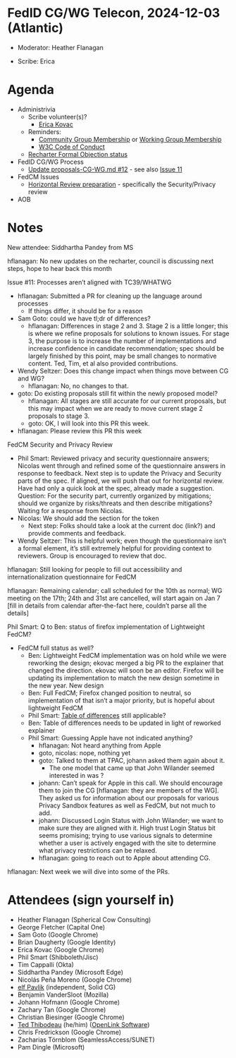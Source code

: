 # FedID CG/WG Telecon, 2024-12-03 (Atlantic)

* Moderator: Heather Flanagan

* Scribe: Erica

# Agenda

* Administrivia  
  * Scribe volunteer(s)?   
    * [Erica Kovac](mailto:ekovac@google.com)  
  * Reminders:   
    * [Community Group Membership](https://www.w3.org/community/fed-id/) or [Working Group Membership](https://www.w3.org/groups/wg/fedid/)  
    * [W3C Code of Conduct](https://www.w3.org/policies/code-of-conduct/)  
  * [Recharter Formal Objection status](https://lists.w3.org/Archives/Public/public-review-comments/2024Sep/)  
* FedID CG/WG Process  
  * [Update proposals-CG-WG.md \#12](https://github.com/w3c-fedid/Administration/pull/12) \- see also [Issue 11](https://github.com/w3c-fedid/Administration/issues/11)  
* FedCM Issues  
  * [Horizontal Review preparation](https://github.com/w3c-fedid/FedCM/issues/652) \- specifically the Security/Privacy review  
* AOB

# Notes

New attendee: Siddhartha Pandey from MS

hflanagan: No new updates on the recharter, council is discussing next steps, hope to hear back this month

Issue \#11: Processes aren’t aligned with TC39/WHATWG

* hflanagan: Submitted a PR for cleaning up the language around processes  
  * If things differ, it should be for a reason  
* Sam Goto: could we have tl;dr of differences?  
  * hflanagan: Differences in stage 2 and 3\. Stage 2 is a little longer; this is where we refine proposals for solutions to known issues. For stage 3, the purpose is to increase the number of implementations and increase confidence in candidate recommendation; spec should be largely finished by this point, may be small changes to normative content. Ted, Tim, et al also provided contributions.  
* Wendy Seltzer: Does this change impact when things move between CG and WG?  
  * hflanagan: No, no changes to that.  
* goto: Do existing proposals still fit within the newly proposed model?  
  * hflanagan: All stages are still accurate for our current proposals, but this may impact when we are ready to move current stage 2 proposals to stage 3\.  
  * goto: OK, I will look into this PR this week.  
* hflanagan: Please review this PR this week

FedCM Security and Privacy Review

* Phil Smart: Reviewed privacy and security questionnaire answers; Nicolas went through and refined some of the questionnaire answers in response to feedback. Next step is to update the Privacy and Security parts of the spec. If aligned, we will push that out for horizontal review. Have had only a quick look at the spec, already made a suggestion. Question: For the security part, currently organized by mitigations; should we organize by risks/threats and then describe mitigations? Waiting for a response from Nicolas.  
* Nicolas: We should add the section for the token  
  * Next step: Folks should take a look at the current doc (link?) and provide comments and feedback.  
* Wendy Seltzer: This is helpful work; even though the questionnaire isn’t a formal element, it’s still extremely helpful for providing context to reviewers. Group is encouraged to review that doc.

hflanagan: Still looking for people to fill out accessibility and internationalization questionnaire for FedCM

hflanagan: Remaining calendar; call scheduled for the 10th as normal; WG meeting on the 17th; 24th and 31st are cancelled, will start again on Jan 7 \[fill in details from calendar after-the-fact here, couldn’t parse all the details\] 

Phil Smart: Q to Ben: status of firefox implementation of Lightweight FedCM?

* FedCM full status as well?  
  * Ben: Lightweight FedCM implementation was on hold while we were reworking the design; ekovac merged a big PR to the explainer that changed the direction. ekovac will soon be an editor. Firefox will be updating its implementation to match the new design sometime in the new year. New design   
  * Ben: Full FedCM; Firefox changed position to neutral, so implementation of that isn’t a major priority, but is hopeful about lightweight FedCM  
  * Phil Smart: [Table of differences](https://github.com/fedidcg/LightweightFedCM/wiki/Comparing-FedCM-and-Lightweight-FedCM) still applicable?  
  * Ben: Table of differences needs to be updated in light of reworked explainer  
  * Phil Smart: Guessing Apple have not indicated anything?  
    * hflanagan: Not heard anything from Apple  
    * goto, nicolas: nope, nothing yet  
    * goto: Talked to them at TPAC, johann asked them again about it.  
      * The one model that came up that John Wilander seemed interested in was ?  
    * johann: Can’t speak for Apple in this call. We should encourage them to join the CG \[hflanagan: they are members of the WG\]. They asked us for information about our proposals for various Privacy Sandbox features as well as FedCM, but not much to add.  
    * johann: Discussed Login Status with John Wilander; we want to make sure they are aligned with it. High trust Login Status bit seems promising; trying to use various signals to determine whether a user is actively engaged with the site to determine what privacy restrictions can be relaxed.  
    * hflanagan: going to reach out to Apple about attending CG.

hflanagan: Next week we will dive into some of the PRs.

	

# Attendees (sign yourself in)

* Heather Flanagan (Spherical Cow Consulting)  
* George Fletcher (Capital One)  
* Sam Goto (Google Chrome)  
* Brian Daugherty (Google Identity)  
* Erica Kovac (Google Chrome)  
* Phil Smart (Shibboleth/Jisc)  
* Tim Cappalli (Okta)  
* Siddhartha Pandey (Microsoft Edge)  
* Nicolás Peña Moreno (Google Chrome)  
* [elf Pavlik](https://elf-pavlik.hackers4peace.net) (independent, Solid CG)  
* Benjamin VanderSloot (Mozilla)  
* Johann Hofmann (Google Chrome)  
* Zachary Tan (Google Chrome)  
* Christian Biesinger (Google Chrome)  
* [Ted Thibodeau](https://github.com/TallTed/) (he/him) ([OpenLink Software](https://www.openlinksw.com/))  
* Chris Fredrickson (Google Chrome)  
* Zacharias Törnblom (SeamlessAccess/SUNET)  
* Pam Dingle (Microsoft)